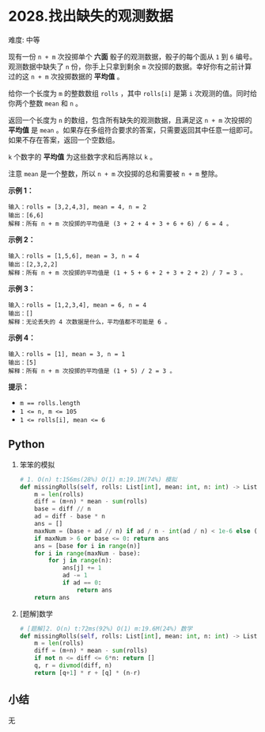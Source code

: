 # 2028.找出缺失的观测数据

难度: 中等

现有一份 `n + m` 次投掷单个 **六面** 骰子的观测数据，骰子的每个面从 `1` 到 `6` 编号。观测数据中缺失了 `n` 份，你手上只拿到剩余 `m` 次投掷的数据。幸好你有之前计算过的这 `n + m` 次投掷数据的 **平均值** 。

给你一个长度为 `m` 的整数数组 `rolls` ，其中 `rolls[i]` 是第 `i` 次观测的值。同时给你两个整数 `mean` 和 `n` 。

返回一个长度为 `n` 的数组，包含所有缺失的观测数据，且满足这 `n + m` 次投掷的 **平均值** 是 `mean` 。如果存在多组符合要求的答案，只需要返回其中任意一组即可。如果不存在答案，返回一个空数组。

`k` 个数字的 **平均值** 为这些数字求和后再除以 `k` 。

注意 `mean` 是一个整数，所以 `n + m` 次投掷的总和需要被 `n + m` 整除。

 

**示例 1：**

```
输入：rolls = [3,2,4,3], mean = 4, n = 2
输出：[6,6]
解释：所有 n + m 次投掷的平均值是 (3 + 2 + 4 + 3 + 6 + 6) / 6 = 4 。
```

**示例 2：**

```
输入：rolls = [1,5,6], mean = 3, n = 4
输出：[2,3,2,2]
解释：所有 n + m 次投掷的平均值是 (1 + 5 + 6 + 2 + 3 + 2 + 2) / 7 = 3 。
```

**示例 3：**

```
输入：rolls = [1,2,3,4], mean = 6, n = 4
输出：[]
解释：无论丢失的 4 次数据是什么，平均值都不可能是 6 。
```

**示例 4：**

```
输入：rolls = [1], mean = 3, n = 1
输出：[5]
解释：所有 n + m 次投掷的平均值是 (1 + 5) / 2 = 3 。
```

 

**提示：**

- `m == rolls.length`
- `1 <= n, m <= 105`
- `1 <= rolls[i], mean <= 6`

## Python

1. 笨笨的模拟

   ```python
   # 1. O(n) t:156ms(28%) O(1) m:19.1M(74%) 模拟
   def missingRolls(self, rolls: List[int], mean: int, n: int) -> List[int]:
       m = len(rolls)
       diff = (m+n) * mean - sum(rolls)
       base = diff // n
       ad = diff - base * n
       ans = []
       maxNum = (base + ad // n) if ad / n - int(ad / n) < 1e-6 else (base + ad // n + 1)
       if maxNum > 6 or base <= 0: return ans
       ans = [base for i in range(n)]
       for i in range(maxNum - base):
           for j in range(n):
               ans[j] += 1
               ad -= 1
               if ad == 0:
                   return ans
       return ans
   ```

2. [题解]数学

   ```python
   # [题解]2. O(n) t:72ms(92%) O(1) m:19.6M(24%) 数学
   def missingRolls(self, rolls: List[int], mean: int, n: int) -> List[int]:
       m = len(rolls)
       diff = (m+n) * mean - sum(rolls)
       if not n <= diff <= 6*n: return []
       q, r = divmod(diff, n)
       return [q+1] * r + [q] * (n-r)
   ```

## 小结

无